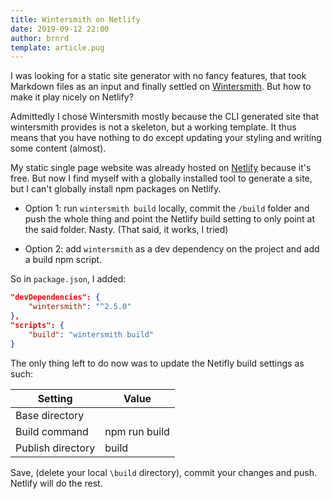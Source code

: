 ```yaml
---
title: Wintersmith on Netlify
date: 2019-09-12 22:00
author: brnrd
template: article.pug
---
```


I was looking for a static site generator with no fancy features, that took Markdown files as an input and finally settled on [Wintersmith][wintersmith].
But how to make it play nicely on Netlify?

Admittedly I chose Wintersmith mostly because the CLI generated site that wintersmith provides is not a skeleton, but a working template. It thus means that you have nothing to do except updating your styling and writing some content (almost).

My static single page website was already hosted on [Netlify][netlify] because it's free.
But now I find myself with a globally installed tool to generate a site, but I can't globally install npm packages on Netlify.

- Option 1: run `wintersmith build` locally, commit the `/build` folder and push the whole thing and point the Netlify build setting to only point at the said folder. Nasty. (That said, it works, I tried)

- Option 2: add `wintersmith` as a dev dependency on the project and add a build npm script.

So in `package.json`, I added:

```json
"devDependencies": {
    "wintersmith": "^2.5.0"
},
"scripts": {
    "build": "wintersmith build"
}
```

The only thing left to do now was to update the Netifly build settings as such:

| Setting           | Value         |
| ----------------- | ------------- |
| Base directory    |               |
| Build command     | npm run build |
| Publish directory | build         |

Save, (delete your local `\build` directory), commit your changes and push. Netlify will do the rest.

[netlify]: https://www.netlify.com/
[wintersmith]: https://github.com/jnordberg/wintersmith
